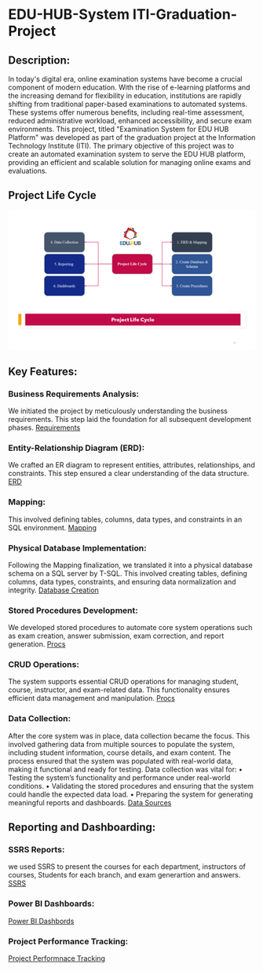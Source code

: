 # EDU-HUB-System ITI-Graduation-Project

## Description:
In today's digital era, online examination systems have become a crucial component of modern education. With the rise of e-learning platforms and the increasing demand for flexibility in education, institutions are rapidly shifting from traditional paper-based examinations to automated systems. These systems offer numerous benefits, including real-time assessment, reduced administrative workload, enhanced accessibility, and secure exam environments.
This project, titled "Examination System for EDU HUB Platform" was developed as part of the graduation project at the Information Technology Institute (ITI). The primary objective of this project was to create an automated examination system to serve the EDU HUB platform, providing an efficient and scalable solution for managing online exams and evaluations.


## Project Life Cycle
![](https://github.com/Tarek-Ibrahim20/EDU-HUB-System---ITI-Graduation-Project/blob/3baa7784a5a5f37ff381a93c85a322f958312fe0/Project%20life%20Cycle.png)

## Key Features:

### Business Requirements Analysis: 
We initiated the project by meticulously understanding the business requirements. This step laid the foundation for all subsequent development phases.
[Requirements](https://github.com/Tarek-Ibrahim20/EDU-HUB-System---ITI-Graduation-Project/blob/601e6a115a1fbd43d2e164ec42ab485444b9cfaf/Project%20Requirements.pdf)<br/>
### Entity-Relationship Diagram (ERD): 
We crafted an ER diagram to represent entities, attributes, relationships, and constraints. This step ensured a clear understanding of the data structure.
[ERD](https://github.com/Tarek-Ibrahim20/EDU-HUB-System---ITI-Graduation-Project/blob/f922530a3038d847ff3424b10e7f7dc7430a4705/Project_ITI_ERD.drawio%20(1).png) <br/>

### Mapping: 
This involved defining tables, columns, data types, and constraints in an SQL environment. 
[Mapping](https://github.com/Tarek-Ibrahim20/EDU-HUB-System---ITI-Graduation-Project/blob/d0f40fb8012528f3814bed3f8cb1a44ed5bde31f/Mapping.drawio%20(3).png) <br/>

### Physical Database Implementation: 
Following the Mapping finalization, we translated it into a physical database schema on a SQL server by T-SQL. This involved creating tables, defining columns, data types, constraints, and ensuring data normalization and integrity.
[Database Creation](https://github.com/Tarek-Ibrahim20/EDU-HUB-System---ITI-Graduation-Project/blob/869d21744cf4fa372dc49922a90a9064354803c9/tables.sql) <br/>

### Stored Procedures Development: 
We developed stored procedures to automate core system operations such as exam creation, answer submission, exam correction, and report generation. 
[Procs](https://github.com/Tarek-Ibrahim20/EDU-HUB-System---ITI-Graduation-Project/tree/538c94b00cb6559531987edfb460194e8cc2bd99/Exam%20Procedure) <br/>

### CRUD Operations: 
The system supports essential CRUD operations for managing student, course, instructor, and exam-related data. This functionality ensures efficient data management and manipulation.
[Procs](https://github.com/Tarek-Ibrahim20/EDU-HUB-System---ITI-Graduation-Project/blob/538c94b00cb6559531987edfb460194e8cc2bd99/ALL%20STORED%20PROSEDURE%20QUERY.sql) <br/>

### Data Collection:
After the core system was in place, data collection became the focus. This involved gathering data from multiple sources to populate the system, including student information, course details, and exam content. The process ensured that the system was populated with real-world data, making it functional and ready for testing. Data collection was vital for:
•	Testing the system’s functionality and performance under real-world conditions.
•	Validating the stored procedures and ensuring that the system could handle the expected data load.
•	Preparing the system for generating meaningful reports and dashboards.
[Data Sources]()

## Reporting and Dashboarding:

### SSRS Reports:
we used SSRS to present the courses for each department, instructors of courses, Students for each branch, and exam generartion and answers.
[SSRS](https://github.com/Tarek-Ibrahim20/EDU-HUB-System---ITI-Graduation-Project/tree/cf3ccd2dfe611a4f21f07eb0af69cf30525bd68b/SSRS%20Reports) <br/>

### Power BI Dashboards:
[Power BI Dashbords](https://github.com/Tarek-Ibrahim20/EDU-HUB-System---ITI-Graduation-Project/tree/c4cb2a22fb07659a0661b1a6817d82ef3940f97b/Power%20BI%20Dashboards) <br/>

### Project Performance Tracking:
[Project Performnace Tracking](https://github.com/Tarek-Ibrahim20/EDU-HUB-System---ITI-Graduation-Project/tree/63cc56ead6a8eed88fccc62f618346f93c687d25/Project%20Performance%20Tracker) <br/>



